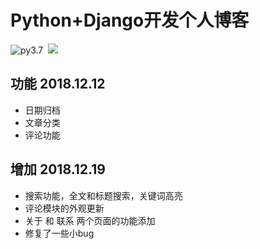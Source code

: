 # Python+Django开发个人博客
![py3.7](https://img.shields.io/badge/Python-3.7-brightgreen.svg) 
  [![](https://img.shields.io/badge/Django-2.1-brightgreen.svg)]()

## 功能 2018.12.12
- 日期归档
- 文章分类
- 评论功能
## 增加 2018.12.19
- 搜索功能，全文和标题搜索，关键词高亮
- 评论模块的外观更新
- 关于 和 联系 两个页面的功能添加
- 修复了一些小bug
